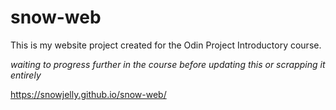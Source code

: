 # snow-web
This is my website project created for the Odin Project Introductory course.

*waiting to progress further in the course before updating this or scrapping it entirely*


https://snowjelly.github.io/snow-web/
